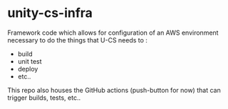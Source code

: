 # unity-cs-infra

Framework code which allows for configuration of an AWS environment necessary to do the things that U-CS needs to :
 * build
 * unit test
 * deploy
 * etc..

This repo also houses the GitHub actions (push-button for now) that can trigger builds, tests, etc..

